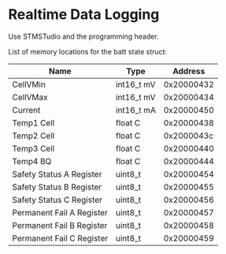 # Realtime Data Logging

Use STMSTudio and the programming header.

List of memory locations for the batt state struct:

| Name | Type | Address |
| -----| ----| ------|
| CellVMin | int16_t mV| 0x20000432|
| CellVMax | int16_t mV| 0x20000434|
| Current | int16_t  mA| 0x20000450|
| Temp1 Cell | float  C| 0x20000438|
| Temp2 Cell | float  C| 0x2000043c|
| Temp3 Cell | float  C| 0x20000440|
| Temp4 BQ | float  C| 0x20000444|
| Safety Status A Register | uint8_t | 0x20000454 |
| Safety Status B Register | uint8_t | 0x20000455 |
| Safety Status C Register | uint8_t | 0x20000456 |
| Permanent Fail A Register | uint8_t | 0x20000457 |
| Permanent Fail B Register | uint8_t | 0x20000458 |
| Permanent Fail C Register | uint8_t | 0x20000459 |
